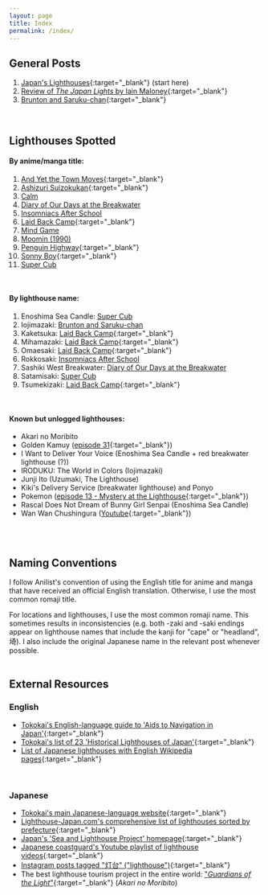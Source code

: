 ```yaml
---
layout: page
title: Index
permalink: /index/
---
```


## General Posts
1. [Japan's Lighthouses](/Japans-Lighthouses){:target="_blank"} (start here)
2. [Review of <i>The Japan Lights</i> by Iain Maloney](/review-of-the-japan-lights){:target="_blank"}
3. [Brunton and Saruku-chan](/brunton-and-saruku-chan){:target="_blank"}
<br />

## Lighthouses Spotted
#### By anime/manga title:
1. [And Yet the Town Moves](/soremachi/){:target="_blank"}
2. [Ashizuri Suizokukan](/ashizuri-suizokukan/){:target="_blank"}
1. [Calm]()
2. [Diary of Our Days at the Breakwater]()
3. [Insomniacs After School]()
4. [Laid Back Camp](/laid-back-camp/){:target="_blank"}
5. [Mind Game]()
6. [Moomin (1990)]()
7. [Penguin Highway](/penguin-highway){:target="_blank"}
8. [Sonny Boy](/sonny-boy/){:target="_blank"}
9. [Super Cub]()
<br />

#### By lighthouse name:
1. Enoshima Sea Candle: [Super Cub]()
1. Iojimazaki: [Brunton and Saruku-chan]()
1. Kaketsuka: [Laid Back Camp](/laid-back-camp/){:target="_blank"}
1. Mihamazaki: [Laid Back Camp](/laid-back-camp/){:target="_blank"}
1. Omaesaki: [Laid Back Camp](/laid-back-camp/){:target="_blank"}
1. Rokkosaki: [Insomniacs After School]()
1. Sashiki West Breakwater: [Diary of Our Days at the Breakwater]()
1. Satamisaki: [Super Cub]()
1. Tsumekizaki: [Laid Back Camp](/laid-back-camp/){:target="_blank"}
<br />

#### Known but unlogged lighthouses:
- Akari no Moribito
- Golden Kamuy ([episode 31](https://twitter.com/kamuy_anime/status/1455014232370544643){:target="_blank"})
- I Want to Deliver Your Voice (Enoshima Sea Candle + red breakwater lighthouse (?))
- IRODUKU: The World in Colors (Iojimazaki)
- Junji Ito (Uzumaki, The Lighthouse)
- Kiki's Delivery Service (breakwater lighthouse) and Ponyo
- Pokemon ([episode 13 - Mystery at the Lighthouse](https://bulbapedia.bulbagarden.net/wiki/EP013){:target="_blank"})
- Rascal Does Not Dream of Bunny Girl Senpai (Enoshima Sea Candle)
- Wan Wan Chushingura ([Youtube](https://youtu.be/SF43Rgqba8Q?t=2760){:target="_blank"})
<br />
<br />

## Naming Conventions
I follow Anilist's convention of using the English title for anime and manga that have received an official English translation. Otherwise, I use the most common romaji title.

For locations and lighthouses, I use the most common romaji name. This sometimes results in inconsistencies (e.g. both -zaki and -saki endings appear on lighthouse names that include the kanji for "cape" or "headland", 埼). I also include the original Japanese name in the relevant post whenever possible.
<br />
<br />

## External Resources
### English
- [Tokokai's English-language guide to 'Aids to Navigation in Japan'](https://www.tokokai.org/en/aids-to-navigation/){:target="_blank"}
- [Tokokai's list of 23 'Historical Lighthouses of Japan'](https://www.tokokai.org/en/historical-lighthouses-japan/){:target="_blank"}
- [List of Japanese lighthouses with English Wikipedia pages](https://en.wikipedia.org/wiki/Category:Lighthouses_in_Japan){:target="_blank"}
<br />

### Japanese
- [Tokokai's main Japanese-language website](https://www.tokokai.org/){:target="_blank"}
- [Lighthouse-Japan.com's comprehensive list of lighthouses sorted by prefecture](https://lighthouse-japan.com/){:target="_blank"}
- [Japan's 'Sea and Lighthouse Project' homepage](https://toudai.uminohi.jp/){:target="_blank"}
- [Japanese coastguard's Youtube playlist of lighthouse videos](https://www.youtube.com/playlist?list=PLUNf8evUOpBUZ3SFBlZtMkACnuFE5KmqV){:target="_blank"}
- [Instagram posts tagged "灯台" ("lighthouse")](https://www.instagram.com/explore/tags/%E7%81%AF%E5%8F%B0/){:target="_blank"}
- The best lighthouse tourism project in the entire world: ["*Guardians of the Light*"](https://akarinomoribito.com/){:target="_blank"} (<i>Akari no Moribito</i>)